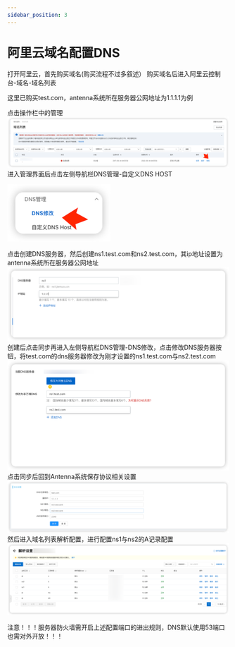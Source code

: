 ```yaml
---
sidebar_position: 3
---
```

# 阿里云域名配置DNS

打开阿里云，首先购买域名(购买流程不过多叙述） 购买域名后进入阿里云控制台-域名-域名列表

这里已购买test.com，antenna系统所在服务器公网地址为1.1.1.1为例

点击操作栏中的管理
![img_6.png](../../static/img/img_6.png)
进入管理界面后点击左侧导航栏DNS管理-自定义DNS HOST

![img.png](../../static/img/img_7.png)

点击创建DNS服务器，然后创建ns1.test.com和ns2.test.com，其ip地址设置为antenna系统所在服务器公网地址
![img_9.png](../../static/img/img_9.png)
创建后点击同步再进入左侧导航栏DNS管理-DNS修改，点击修改DNS服务器按钮，将test.com的dns服务器修改为刚才设置的ns1.test.com与ns2.test.com
![img_10.png](../../static/img/img_10.png)
点击同步后回到Antenna系统保存协议相关设置
![img_8.png](../../static/img/img_8.png)
然后进入域名列表解析配置，进行配置ns1与ns2的A记录配置
![img.png](../../static/img/img_666.png)

注意！！！服务器防火墙需开启上述配置端口的进出规则，DNS默认使用53端口也需对外开放！！！
